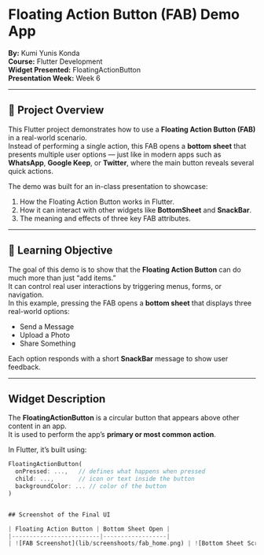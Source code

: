 # Floating Action Button (FAB) Demo App  
**By:** Kumi Yunis Konda  
**Course:** Flutter Development  
**Widget Presented:** FloatingActionButton  
**Presentation Week:** Week 6

---

## 📘 Project Overview

This Flutter project demonstrates how to use a **Floating Action Button (FAB)** in a real-world scenario.  
Instead of performing a single action, this FAB opens a **bottom sheet** that presents multiple user options — just like in modern apps such as **WhatsApp**, **Google Keep**, or **Twitter**, where the main button reveals several quick actions.

The demo was built for an in-class presentation to showcase:
1. How the Floating Action Button works in Flutter.
2. How it can interact with other widgets like **BottomSheet** and **SnackBar**.
3. The meaning and effects of three key FAB attributes.

---

## 🎯 Learning Objective

The goal of this demo is to show that the **Floating Action Button** can do much more than just “add items.”  
It can control real user interactions by triggering menus, forms, or navigation.  
In this example, pressing the FAB opens a **bottom sheet** that displays three real-world options:
- Send a Message  
- Upload a Photo  
- Share Something  

Each option responds with a short **SnackBar** message to show user feedback.

---

## Widget Description

The **FloatingActionButton** is a circular button that appears above other content in an app.  
It is used to perform the app’s **primary or most common action**.  

In Flutter, it’s built using:
```dart
FloatingActionButton(
  onPressed: ...,   // defines what happens when pressed
  child: ...,       // icon or text inside the button
  backgroundColor: ... // color of the button
)


## Screenshot of the Final UI

| Floating Action Button | Bottom Sheet Open |
|-------------------------|------------------|
| ![FAB Screenshot](lib/screenshoots/fab_home.png) | ![Bottom Sheet Screenshot](lib/screenshoots/fab_bottom_sheet.png) |
